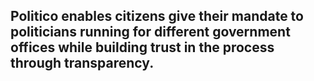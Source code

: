 ## Politico enables citizens give their mandate to politicians running for different government offices while building trust in the process through transparency.
